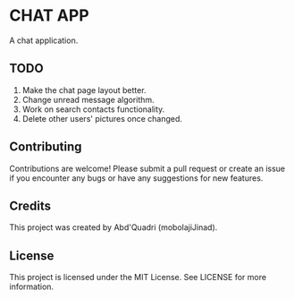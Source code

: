 # CHAT APP

A chat application.

## TODO

1. Make the chat page layout better.
2. Change unread message algorithm.
3. Work on search contacts functionality.
4. Delete other users' pictures once changed.

## Contributing

Contributions are welcome! Please submit a pull request or create an issue if you encounter any bugs or have any suggestions for new features.

## Credits

This project was created by Abd'Quadri (mobolajiJinad).

## License

This project is licensed under the MIT License. See LICENSE for more information.
